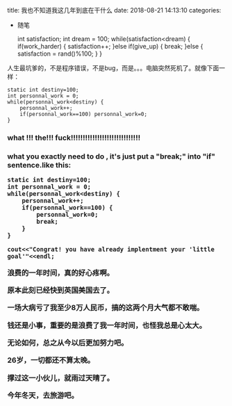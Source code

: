title: 我也不知道我这几年到底在干什么
date: 2018-08-21 14:13:10
categories:
- 随笔


    int satisfaction;
    int dream = 100;
    while(satisfaction<dream) {
        if(work_harder) {
            satisfaction++;
        }else if(give_up) {
            break;
        }else {
            satisfaction = rand()%100;
        }
    }



人生最坑爹的，不是程序错误，不是bug，而是。。。电脑突然死机了。就像下面一样：

    static int destiny=100;
    int personnal_work = 0;
    while(personnal_work<destiny) {
        personnal_work++;
        if(personnal_work==100) personnal_work=0;
    }



<h3>what !!! the!!! fuck!!!!!!!!!!!!!!!!!!!!!!!!!!!!!<h3>

what you exactly need to do , it's just put a "break;" into "if" sentence.like this:

    static int destiny=100;
    int personnal_work = 0;
    while(personnal_work<destiny) {
        personnal_work++;
        if(personnal_work==100) { 
            personnal_work=0;
            break;
        }
    }
    
    cout<<"Congrat! you have already implentment your 'little goal'"<<endl;



浪费的一年时间，真的好心疼啊。

原本此刻已经快到英国美国去了。

一场大病亏了我至少8万人民币，搞的这两个月大气都不敢喘。

钱还是小事，重要的是浪费了我一年时间，也怪我总是心太大。



无论如何，总之从今以后更加努力吧。

26岁，一切都还不算太晚。



撑过这一小伙儿，就雨过天晴了。

今年冬天，去旅游吧。
